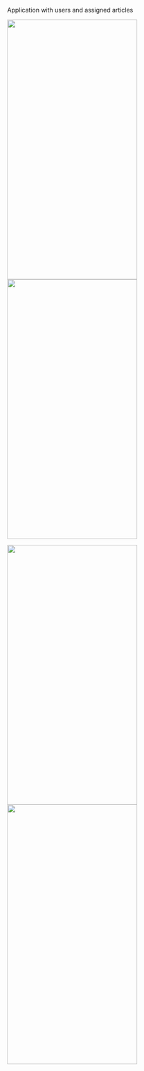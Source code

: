 Application with users and assigned articles

<p float="left">
<img src="https://user-images.githubusercontent.com/106092123/181095578-f408c2a1-baed-4aac-9acd-b7700915a8e7.png" width="300" height="600" />
<img src="https://user-images.githubusercontent.com/106092123/181095663-f997d834-7985-47fe-832a-3c19c53e30b5.png" width="300" height="600" />
</p>

<p float="left">
<img src="https://user-images.githubusercontent.com/106092123/181095750-9b4ebd04-2fa4-455a-9536-48f90d63d2b8.png" width="300" height="600" />
<img src="https://user-images.githubusercontent.com/106092123/181095839-2b7d2587-ce8b-4b8b-bfcf-eff0aea7c47d.png" width="300" height="600" />
</p>

